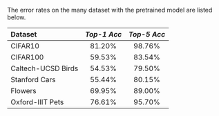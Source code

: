 The error rates on the many dataset with the pretrained model are listed below.

|Dataset           |*Top-1 Acc*|*Top-5 Acc*|
|:-----------------|:---------:|:---------:|
|CIFAR10           |   81.20%  |  98.76%   |
|CIFAR100          |   59.53%  |  83.54%   |
|Caltech-UCSD Birds|   54.53%  |  79.50%   |
|Stanford Cars     |   55.44%  |  80.15%   |
|Flowers           |   69.95%  |  89.00%   |
|Oxford-IIIT Pets  |   76.61%  |  95.70%   |
